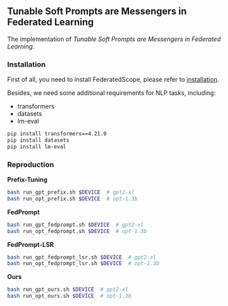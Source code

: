 ## Tunable Soft Prompts are Messengers in Federated Learning
The implementation of *Tunable Soft Prompts are Messengers in Federated Learning*.


### Installation
First of all, you need to install FederatedScope, please refer to [installation](https://github.com/alibaba/FederatedScope#step-1-installation).

Besides, we need some additional requirements for NLP tasks, including:
* transformers
* datasets
* lm-eval

```bash
pip install transformers==4.21.0
pip install datasets
pip install lm-eval
```

### Reproduction
**Prefix-Tuning**
```bash
bash run_gpt_prefix.sh $DEVICE  # gpt2-xl
bash run_opt_prefix.sh $DEVICE  # opt-1.3b
```

**FedPrompt**
```bash
bash run_gpt_fedprompt.sh $DEVICE  # gpt2-xl
bash run_opt_fedprompt.sh $DEVICE  # opt-1.3b
```

**FedPrompt-LSR**
```bash
bash run_gpt_fedprompt_lsr.sh $DEVICE  # gpt2-xl
bash run_opt_fedprompt_lsr.sh $DEVICE  # opt-1.3b
```

**Ours**
```bash
bash run_gpt_ours.sh $DEVICE  # gpt2-xl
bash run_opt_ours.sh $DEVICE  # opt-1.3b
```

